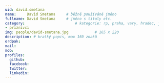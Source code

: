 ```yaml
---
uid: david.smetana
name:     David Smetana  	# běžně používáné jméno
fullname: David Smetana 	# jméno s tituly etc.
category:                 		# kategorie: rp, praha, vary, hradec, jmk, senat
- priznivci
img: people/david-smetana.jpg            # 165 x 220
description: # kratký popis, max 160 znaků
ordpak: 
mail:
mob:
profiles:
  github:
  facebook: 
  twitter:
  linkedin:
---
```

